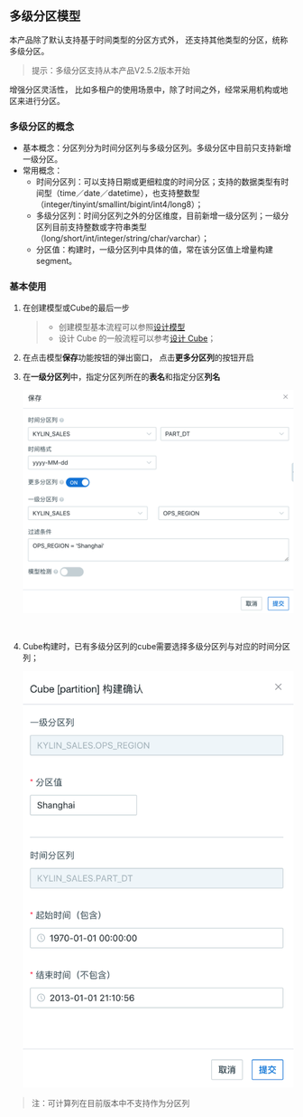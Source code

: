 ## 多级分区模型

本产品除了默认支持基于时间类型的分区方式外， 还支持其他类型的分区，统称多级分区。

> 提示：多级分区支持从本产品V2.5.2版本开始

增强分区灵活性， 比如多租户的使用场景中，除了时间之外，经常采用机构或地区来进行分区。

### 多级分区的概念

- 基本概念：分区列分为时间分区列与多级分区列。多级分区中目前只支持新增一级分区。
- 常用概念：
  - 时间分区列：可以支持日期或更细粒度的时间分区；支持的数据类型有时间型（time／date／datetime），也支持整数型（integer/tinyint/smallint/bigint/int4/long8）；
  - 多级分区列：时间分区列之外的分区维度，目前新增一级分区列；一级分区列目前支持整数或字符串类型（long/short/int/integer/string/char/varchar）；
  - 分区值：构建时，一级分区列中具体的值，常在该分区值上增量构建segment。

### 基本使用

1. 在创建模型或Cube的最后一步

   > - 创建模型基本流程可以参照[设计模型](data_modeling.cn.md)
   > - 设计 Cube 的一般流程可以参考[设计 Cube](cube/create_cube.cn.md)；

2. 在点击模型**保存**功能按钮的弹出窗口， 点击**更多分区列**的按钮开启

3. 在**一级分区列**中，指定分区列所在的**表名**和指定分区**列名**

   ![Save multi-partition model](images/multi_partition/model.cn.png)

   ​

4. Cube构建时，已有多级分区列的cube需要选择多级分区列与对应的时间分区列；

   ![Save multi-partition model](images/multi_partition/cube.cn.png)

>注：可计算列在目前版本中不支持作为分区列
